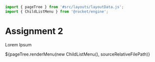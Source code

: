 ```js server
import { pageTree } from '#src/layouts/layoutData.js';
import { ChildListMenu } from '@rocket/engine';
```

# Assignment 2

Lorem Ipsum

<div>${pageTree.renderMenu(new ChildListMenu(), sourceRelativeFilePath)}</div>
